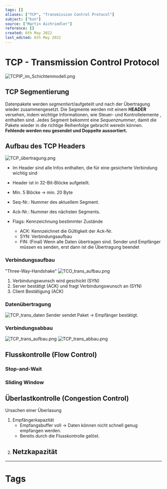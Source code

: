 ```yaml
---
tags: []
aliases: ["TCP", "Transmission Control Protocol"]
subject: ["ksn"]
source: ["Martin Aichriedler"]
reference: []
created: 6th May 2022
last_edited: 6th May 2022
---
```


# TCP - Transmission Control Protocol
![TCPIP_im_Schichtenmodell.png](TCPIP_im_Schichtenmodell.png)
## TCP Segmentierung
Datenpakete werden *segmentiert*/aufgeteilt und nach der Übertragung wieder zusammengesetzt. Die Segmente werden mit einem **HEADER** versehen, indem wichtige Informationen, wie Steuer- und Kontrollelemente , enthalten sind.
Jedes Segment bekommt eine *Sequenznummer*, damit die Pakete wieder in die richtige Reihenfolge gebracht weredn können. 
**Fehlende werden neu gesendet und Doppelte aussortiert.**
## Aufbau des TCP Headers
![TCP_übertragung.png](TCP_%C3%BCbertragung.png)
- Im Header sind alle Infos enthalten, die für eine gesicherte Verbindung wichtig sind
- Header ist in 32-Bit-Blöcke aufgeteilt.
- Min. 5 Blöcke $\rightarrow$ min. 20 Byte

- Seq-Nr.: Nummer des aktuellem Segment. 
- Ack-Nr.: Nummer des nächsten Segments.
- Flags: Kennzeichnung bestimmter Zustände
	- ACK: Kennzeichnet die Gültigkeit der Ack-Nr. 
	- SYN: Verbindungsaufbau
	- FIN: (Final) Wenn alle Daten übertragen sind. Sender und Empfänger müssen es senden, erst dann ist die Übertragung beendet

### Verbindungsaufbau
"Three-Way-Handshake"
![TCO_trans_aufbau.png](TCO_trans_aufbau.png)
1. Verbindungswunsch wird geschickt (SYN)
2. Server bestätigt (ACK) und fragt Verbindungswunsch an (SYN)
3. Client Bestätigung (ACK) 
### Datenübertragung
![TCP_trans_daten](TCP_trans_daten.png)
Sender sendet Paket $\rightarrow$ Empfänger bestätigt.
### Verbindungsabbau
![TCP_trans_aufbau.png](TCP_trans_aufbau.png)
![TCP_trans_abbau.png](TCP_trans_abbau.png)
## Flusskontrolle (Flow Control)
### Stop-and-Wait
### Sliding Window
## Überlastkontrolle (Congestion Control)
Ursachen einer Überlasung
1. Empfängerkapazität
	- Empfangsbuffer voll $\rightarrow$ Daten können nicht schnell genug empfangen werden.
	- Bereits durch die Flusskontrolle gelöst.
1. Netzkapazität
	- 
---
# Tags